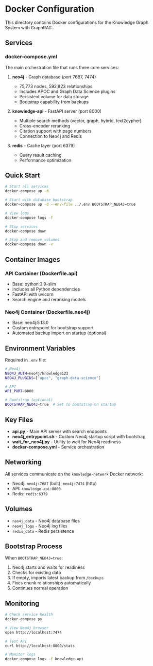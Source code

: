 # Docker Configuration

This directory contains Docker configurations for the Knowledge Graph System with GraphRAG.

## Services

### docker-compose.yml

The main orchestration file that runs three core services:

1. **neo4j** - Graph database (port 7687, 7474)
   - 75,773 nodes, 592,823 relationships
   - Includes APOC and Graph Data Science plugins
   - Persistent volume for data storage
   - Bootstrap capability from backups

2. **knowledge-api** - FastAPI server (port 8000)
   - Multiple search methods (vector, graph, hybrid, text2cypher)
   - Cross-encoder reranking
   - Citation support with page numbers
   - Connection to Neo4j and Redis

3. **redis** - Cache layer (port 6379)
   - Query result caching
   - Performance optimization

## Quick Start

```bash
# Start all services
docker-compose up -d

# Start with database bootstrap
docker-compose up -d --env-file ../.env BOOTSTRAP_NEO4J=true

# View logs
docker-compose logs -f

# Stop services
docker-compose down

# Stop and remove volumes
docker-compose down -v
```

## Container Images

### API Container (Dockerfile.api)
- Base: python:3.9-slim
- Includes all Python dependencies
- FastAPI with uvicorn
- Search engine and reranking models

### Neo4j Container (Dockerfile.neo4j)
- Base: neo4j:5.13.0
- Custom entrypoint for bootstrap support
- Automated backup import on startup (optional)

## Environment Variables

Required in `.env` file:

```bash
# Neo4j
NEO4J_AUTH=neo4j/knowledge123
NEO4J_PLUGINS=["apoc", "graph-data-science"]

# API
API_PORT=8000

# Bootstrap (optional)
BOOTSTRAP_NEO4J=true  # Set to bootstrap on startup
```

## Key Files

- **api.py** - Main API server with search endpoints
- **neo4j_entrypoint.sh** - Custom Neo4j startup script with bootstrap
- **wait_for_neo4j.py** - Utility to wait for Neo4j readiness
- **docker-compose.yml** - Service orchestration

## Networking

All services communicate on the `knowledge-network` Docker network:
- Neo4j: `neo4j:7687` (bolt), `neo4j:7474` (http)
- API: `knowledge-api:8000`
- Redis: `redis:6379`

## Volumes

- `neo4j_data` - Neo4j database files
- `neo4j_logs` - Neo4j log files
- `redis_data` - Redis persistence

## Bootstrap Process

When `BOOTSTRAP_NEO4J=true`:

1. Neo4j starts and waits for readiness
2. Checks for existing data
3. If empty, imports latest backup from `/backups`
4. Fixes chunk relationships automatically
5. Continues normal operation

## Monitoring

```bash
# Check service health
docker-compose ps

# View Neo4j browser
open http://localhost:7474

# Test API
curl http://localhost:8000/stats

# Monitor logs
docker-compose logs -f knowledge-api
```